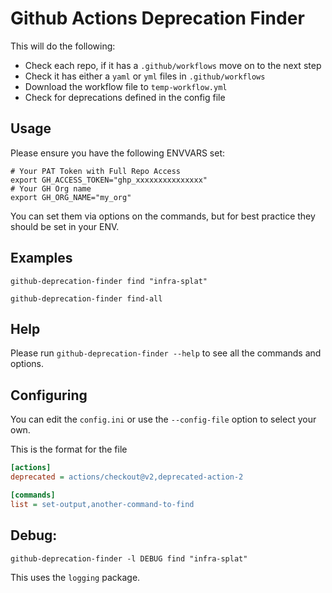 # Github Actions Deprecation Finder

This will do the following:

- Check each repo, if it has a `.github/workflows` move on to the next step
- Check it has either a `yaml` or `yml` files in `.github/workflows`
- Download the workflow file to `temp-workflow.yml`
- Check for deprecations defined in the config file

## Usage

Please ensure you have the following ENVVARS set:

```
# Your PAT Token with Full Repo Access
export GH_ACCESS_TOKEN="ghp_xxxxxxxxxxxxxxx"
# Your GH Org name
export GH_ORG_NAME="my_org"
```

You can set them via options on the commands, but for best practice they should be set in your ENV.


## Examples

```
github-deprecation-finder find "infra-splat"
```

```
github-deprecation-finder find-all
```

## Help
Please run `github-deprecation-finder --help` to see all the commands and options.


## Configuring

You can edit the `config.ini` or use the `--config-file` option to select your own.

This is the format for the file
```ini
[actions]
deprecated = actions/checkout@v2,deprecated-action-2

[commands]
list = set-output,another-command-to-find
```

## Debug:

```
github-deprecation-finder -l DEBUG find "infra-splat"
```
This uses the `logging` package.
